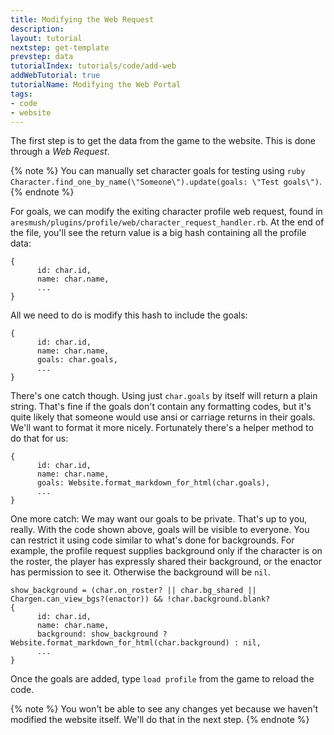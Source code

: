 ```yaml
---
title: Modifying the Web Request
description:
layout: tutorial
nextstep: get-template
prevstep: data
tutorialIndex: tutorials/code/add-web
addWebTutorial: true
tutorialName: Modifying the Web Portal
tags: 
- code
- website
---
```


The first step is to get the data from the game to the website.  This is done through a *Web Request*.

{% note %} 
You can manually set character goals for testing using `ruby Character.find_one_by_name(\"Someone\").update(goals: \"Test goals\")`.
{% endnote %}


For goals, we can modify the exiting character profile web request, found in `aresmush/plugins/profile/web/character_request_handler.rb`.  At the end of the file, you'll see the return value is a big hash containing all the profile data:

    {
          id: char.id,
          name: char.name,
          ...
    }


All we need to do is modify this hash to include the goals:

    {
          id: char.id,
          name: char.name,
          goals: char.goals,
          ...
    }

There's one catch though.  Using just `char.goals` by itself will return a plain string.  That's fine if the goals don't contain any formatting codes, but it's quite likely that someone would use ansi or carriage returns in their goals.  We'll want to format it more nicely.  Fortunately there's a helper method to do that for us:

    {
          id: char.id,
          name: char.name,
          goals: Website.format_markdown_for_html(char.goals),
          ...
    }

One more catch:  We may want our goals to be private.  That's up to you, really.  With the code shown above, goals will be visible to everyone.  You can restrict it using code similar to what's done for backgrounds.  For example, the profile request supplies background only if the character is on the roster, the player has expressly shared their background, or the enactor has permission to see it.  Otherwise the background will be `nil`.

    show_background = (char.on_roster? || char.bg_shared || Chargen.can_view_bgs?(enactor)) && !char.background.blank?
    {
          id: char.id,
          name: char.name,
          background: show_background ? Website.format_markdown_for_html(char.background) : nil,
          ...
    }

Once the goals are added, type `load profile` from the game to reload the code.

{% note %} 
You won't be able to see any changes yet because we haven't modified the website itself.  We'll do that in the next step.
{% endnote %}